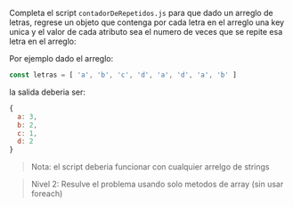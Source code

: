 
Completa el script `contadorDeRepetidos.js` para que dado un arreglo de letras, regrese un objeto que contenga por cada letra en el arreglo una key unica y el valor de cada atributo sea el numero de veces que se repite esa letra en el arreglo:

Por ejemplo dado el arreglo:

```javascript
const letras = [ 'a', 'b', 'c', 'd', 'a', 'd', 'a', 'b' ]
```

la salida deberia ser: 
```javascript
{
  a: 3,
  b: 2,
  c: 1,
  d: 2
}
```

> Nota: el script deberia funcionar con cualquier arrelgo de strings

> Nivel 2: Resulve el problema usando solo metodos de array (sin usar foreach)
